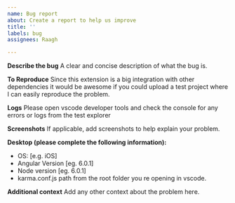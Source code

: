 ```yaml
---
name: Bug report
about: Create a report to help us improve
title: ''
labels: bug
assignees: Raagh

---
```


**Describe the bug**
A clear and concise description of what the bug is.

**To Reproduce**
Since this extension is a big integration with other dependencies it would be awesome if you could upload a test project where I can easily reproduce the problem.

**Logs**
Please open vscode developer tools and check the console for any errors or logs from the test explorer

**Screenshots**
If applicable, add screenshots to help explain your problem.

**Desktop (please complete the following information):**
- OS: [e.g. iOS]
- Angular Version [eg. 6.0.1]
- Node version [eg. 6.0.1]
- karma.conf.js path from the root folder you re opening in vscode.

**Additional context**
Add any other context about the problem here.
